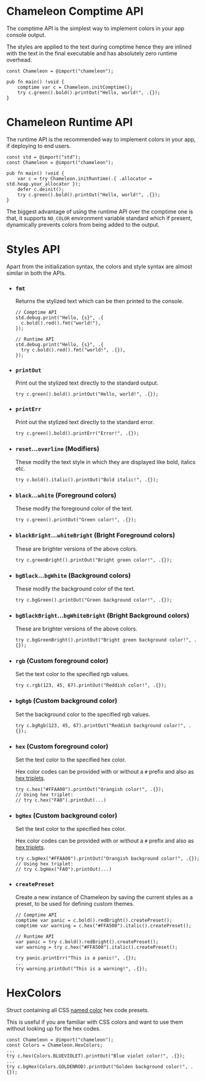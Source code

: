 # Chameleon Comptime API

The comptime API is the simplest way to implement colors in your app console output.

The styles are applied to the text during comptime hence they are inlined with the text in the final executable and has absolutely zero runtime overhead.

```zig
const Chameleon = @import("chameleon");

pub fn main() !void {
	comptime var c = Chameleon.initComptime();
	try c.green().bold().printOut("Hello, world!", .{});
}
```



# Chameleon Runtime API

The runtime API is the recommended way to implement colors in your app, if deploying to end users.

```zig
const std = @import("std");
const Chameleon = @import("chameleon");

pub fn main() !void {
    var c = try Chameleon.initRuntime(.{ .allocator = std.heap.your_allocator });
    defer c.deinit();
	try c.green().bold().printOut("Hello, world!", .{});
}
```

The biggest advantage of using the runtime API over the comptime one is that, it supports `NO_COLOR` environment variable standard which if present, dynamically prevents colors from being added to the output.



# Styles API

Apart from the initialization syntax, the colors and style syntax are almost similar in both the APIs.

- ### `fmt`

  Returns the stylized text which can be then printed to the console.

  ```zig
  // Comptime API
  std.debug.print("Hello, {s}", .{
  	c.bold().red().fmt("world!"),
  });
  
  // Runtime API
  std.debug.print("Hello, {s}", .{
  	try c.bold().red().fmt("world!", .{}),
  });
  ```

- ### `printOut`

  Print out the stylized text directly to the standard output.

  ```zig
  try c.green().bold().printOut("Hello, world!", .{});
  ```

- ### `printErr`

  Print out the stylized text directly to the standard error.

  ```zig
  try c.green().bold().printErr("Error!", .{});
  ```

- ### `reset`...`overline` (Modifiers)

  These modify the text style in which they are displayed like bold, italics etc.

  ```zig
  try c.bold().italic().printOut("Bold italic!", .{});
  ```

- ### `black`...`white` (Foreground colors)

  These modify the foreground color of the text.

  ```zig
  try c.green().printOut("Green color!", .{});
  ```

- ### `blackBright`...`whiteBright` (Bright Foreground colors)

  These are brighter versions of the above colors.

  ```zig
  try c.greenBright().printOut("Bright green color!", .{});
  ```

- ### `bgBlack`...`bgWhite` (Background colors)

  These modify the background color of the text.

  ```zig
  try c.bgGreen().printOut("Green background color!", .{});
  ```

- ### `bgBlackBright`...`bgWhiteBright` (Bright Background colors)

  These are brighter versions of the above colors.

  ```zig
  try c.bgGreenBright().printOut("Bright green background color!", .{});
  ```

- ### `rgb` (Custom foreground color)

  Set the text color to the specified rgb values.

  ```zig
  try c.rgb(123, 45, 67).printOut("Reddish color!", .{});
  ```

- ### `bgRgb` (Custom background color)

  Set the background color to the specified rgb values.

  ```zig
  try c.bgRgb(123, 45, 67).printOut("Reddish background color!", .{});
  ```

- ### `hex` (Custom foreground color)

  Set the text color to the specified hex color.

  Hex color codes can be provided with or without a `#` prefix and also as [hex triplets](https://en.wikipedia.org/wiki/Web_colors#Shorthand_hexadecimal_form).

  ```zig
  try c.hex("#FFAA00").printOut("Orangish color!", .{});
  // Using hex triplet:
  // try c.hex("FA0").printOut(...)
  ```

- ### `bgHex` (Custom background color)

  Set the text color to the specified hex color.
  
  Hex color codes can be provided with or without a `#` prefix and also as [hex triplets](https://en.wikipedia.org/wiki/Web_colors#Shorthand_hexadecimal_form).
  
  ```zig
  try c.bgHex("#FFAA00").printOut("Orangish background color!", .{});
  // Using hex triplet:
  // try c.bgHex("FA0").printOut(...)
  ```
  
- ### `createPreset`

  Create a new instance of Chameleon by saving the current styles as a preset, to be used for defining custom themes.

  ```zig
  // Comptime API
  comptime var panic = c.bold().redBright().createPreset();
  comptime var warning = c.hex("#FFA500").italic().createPreset();
  
  // Runtime API
  var panic = try c.bold().redBright().createPreset();
  var warning = try c.hex("#FFA500").italic().createPreset();
  
  try panic.printErr("This is a panic!", .{});
  ...
  try warning.printOut("This is a warning!", .{});
  ```



# HexColors

Struct containing all CSS [named color](https://developer.mozilla.org/en-US/docs/Web/CSS/named-color) hex code presets.

This is useful if you are familiar with CSS colors and want to use them without looking up for the hex codes.

```zig
const Chameleon = @import("chameleon");
const Colors = Chameleon.HexColors;
...
try c.hex(Colors.BLUEVIOLET).printOut("Blue violet color!", .{});
...
try c.bgHex(Colors.GOLDENROD).printOut("Golden background color!", .{});
```
